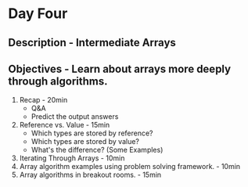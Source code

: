 # Day Four
## Description - Intermediate Arrays
## Objectives - Learn about arrays more deeply through algorithms.
1. Recap - 20min
    - Q&A
    - Predict the output answers
2. Reference vs. Value - 15min
    - Which types are stored by reference?
    - Which types are stored by value?
    - What's the difference? (Some Examples)
3. Iterating Through Arrays - 10min
4. Array algorithm examples using problem solving framework. - 10min
5. Array algorithms in breakout rooms. - 15min